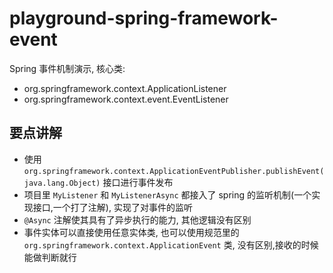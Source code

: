 # playground-spring-framework-event

Spring 事件机制演示, 核心类:

- org.springframework.context.ApplicationListener
- org.springframework.context.event.EventListener

## 要点讲解

- 使用`org.springframework.context.ApplicationEventPublisher.publishEvent(java.lang.Object)` 接口进行事件发布
- 项目里 `MyListener` 和 `MyListenerAsync` 都接入了 spring 的监听机制(一个实现接口,一个打了注解), 实现了对事件的监听
- `@Async` 注解使其具有了异步执行的能力, 其他逻辑没有区别
- 事件实体可以直接使用任意实体类, 也可以使用规范里的 `org.springframework.context.ApplicationEvent` 类, 没有区别,接收的时候能做判断就行

